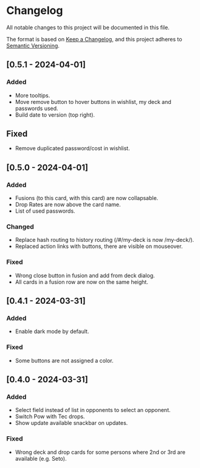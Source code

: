 # Changelog
All notable changes to this project will be documented in this file.

The format is based on [Keep a Changelog](https://keepachangelog.com/en/1.0.0/),
and this project adheres to [Semantic Versioning](https://semver.org/spec/v2.0.0.html).

## [0.5.1 - 2024-04-01]
### Added
- More tooltips.
- Move remove button to hover buttons in wishlist, my deck and passwords used.
- Build date to version (top right).
## Fixed
- Remove duplicated password/cost in wishlist.

## [0.5.0 - 2024-04-01]
### Added
- Fusions (to this card, with this card) are now collapsable.
- Drop Rates are now above the card name.
- List of used passwords.
### Changed
- Replace hash routing to history routing (/#/my-deck is now /my-deck/).
- Replaced action links with buttons, there are visible on mouseover.
### Fixed
- Wrong close button in fusion and add from deck dialog.
- All cards in a fusion row are now on the same height.

## [0.4.1 - 2024-03-31]
### Added
- Enable dark mode by default.
### Fixed
- Some buttons are not assigned a color.

## [0.4.0 - 2024-03-31]
### Added
- Select field instead of list in opponents to select an opponent.
- Switch Pow with Tec drops.
- Show update available snackbar on updates.
### Fixed
- Wrong deck and drop cards for some persons where 2nd or 3rd are available (e.g. Seto).